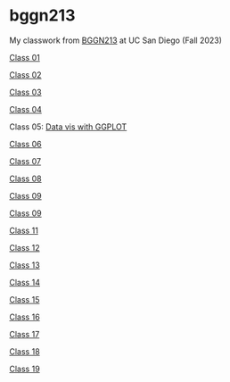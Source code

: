 # bggn213
My classwork from [BGGN213](https://bioboot.github.io/bggn213_F23) at UC San Diego (Fall 2023)

[Class 01](10042023/lab1.pdf)

[Class 02](10062023/lab2.pdf)

[Class 03](10112023/lab3.pdf)

[Class 04](10132023/lab4.pdf)

Class 05: [Data vis with GGPLOT](10182023/Class05_Data_Visualization_with_ggplot.pdf)

[Class 06](10202023/BGGN213_class06/Class06.pdf)

[Class 07](10252023/Class07/Class07.pdf)

[Class 08](10272023/Class08/Class08.pdf)

[Class 09](11012023/ULMP/ULMP.pdf)

[Class 09](11032023/Class09/Class09.pdf)

[Class 11](10042023/lab1.pdf)

[Class 12](10042023/lab1.pdf)

[Class 13](10042023/lab1.pdf)

[Class 14](10042023/lab1.pdf)

[Class 15](10042023/lab1.pdf)

[Class 16](10042023/lab1.pdf)

[Class 17](10042023/lab1.pdf)

[Class 18](10042023/lab1.pdf)

[Class 19](10042023/lab1.pdf)
